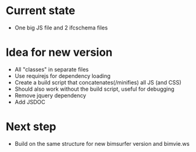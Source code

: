 # Current state
- One big JS file and 2 ifcschema files

# Idea for new version
- All "classes" in separate files
- Use requirejs for dependency loading
- Create a build script that concatenates(/minifies) all JS (and CSS)
- Should also work without the build script, useful for debugging
- Remove jquery dependency
- Add JSDOC

# Next step
- Build on the same structure for new bimsurfer version and bimvie.ws
